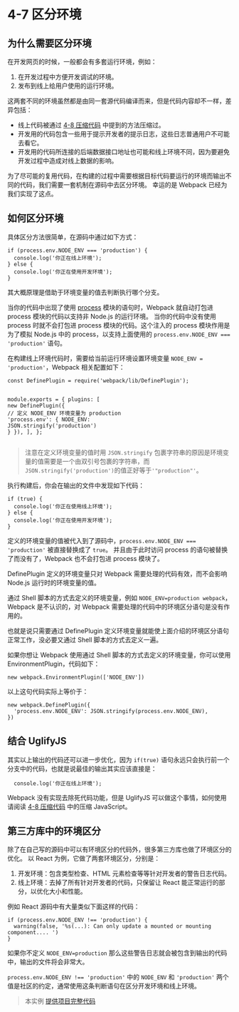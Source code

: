 <h1 id="4-7-区分环境">4-7 区分环境</h1>
<h2 id="为什么需要区分环境">为什么需要区分环境</h2>
<p>在开发网页的时候，一般都会有多套运行环境，例如：</p>
<ol>
<li>在开发过程中方便开发调试的环境。</li>
<li>发布到线上给用户使用的运行环境。</li>
</ol>
<p>这两套不同的环境虽然都是由同一套源代码编译而来，但是代码内容却不一样，差异包括：</p>
<ul>
<li>线上代码被通过 <a href="4-8压缩代码.html">4-8 压缩代码</a> 中提到的方法压缩过。</li>
<li>开发用的代码包含一些用于提示开发者的提示日志，这些日志普通用户不可能去看它。</li>
<li>开发用的代码所连接的后端数据接口地址也可能和线上环境不同，因为要避免开发过程中造成对线上数据的影响。</li>
</ul>
<p>为了尽可能的复用代码，在构建的过程中需要根据目标代码要运行的环境而输出不同的代码，我们需要一套机制在源码中去区分环境。
幸运的是 Webpack 已经为我们实现了这点。</p>
<h2 id="如何区分环境">如何区分环境</h2>
<p>具体区分方法很简单，在源码中通过如下方式：</p>
<pre><code class="lang-js"><span class="hljs-keyword">if</span> (process.env.NODE_ENV === <span class="hljs-string">&apos;production&apos;</span>) {
  <span class="hljs-built_in">console</span>.log(<span class="hljs-string">&apos;你正在线上环境&apos;</span>);
} <span class="hljs-keyword">else</span> {
  <span class="hljs-built_in">console</span>.log(<span class="hljs-string">&apos;你正在使用开发环境&apos;</span>);
}
</code></pre>
<p>其大概原理是借助于环境变量的值去判断执行哪个分支。</p>
<p>当你的代码中出现了使用 <a href="https://nodejs.org/api/process.html" target="_blank">process</a> 模块的语句时，Webpack 就自动打包进 process 模块的代码以支持非 Node.js 的运行环境。
当你的代码中没有使用 process 时就不会打包进 process 模块的代码。这个注入的 process 模块作用是为了模拟 Node.js 中的 process，以支持上面使用的 <code>process.env.NODE_ENV === &apos;production&apos;</code> 语句。</p>
<p>在构建线上环境代码时，需要给当前运行环境设置环境变量 <code>NODE_ENV = &apos;production&apos;</code>，Webpack 相关配置如下：</p>
<pre><code class="lang-js"><span class="hljs-keyword">const</span> DefinePlugin = <span class="hljs-built_in">require</span>(<span class="hljs-string">&apos;webpack/lib/DefinePlugin&apos;</span>);

<span class="hljs-built_in">module</span>.exports = {
  plugins: [
    <span class="hljs-keyword">new</span> DefinePlugin({
      <span class="hljs-comment">// 定义 NODE_ENV 环境变量为 production</span>
      <span class="hljs-string">&apos;process.env&apos;</span>: {
        NODE_ENV: <span class="hljs-built_in">JSON</span>.stringify(<span class="hljs-string">&apos;production&apos;</span>)
      }
    }),
  ],
};
</code></pre>
<blockquote>
<p>注意在定义环境变量的值时用 <code>JSON.stringify</code> 包裹字符串的原因是环境变量的值需要是一个由双引号包裹的字符串，而 <code>JSON.stringify(&apos;production&apos;)</code>的值正好等于<code>&apos;&quot;production&quot;&apos;</code>。</p>
</blockquote>
<p>执行构建后，你会在输出的文件中发现如下代码：</p>
<pre><code class="lang-js"><span class="hljs-keyword">if</span> (<span class="hljs-literal">true</span>) {
  <span class="hljs-built_in">console</span>.log(<span class="hljs-string">&apos;你正在使用线上环境&apos;</span>);
} <span class="hljs-keyword">else</span> {
  <span class="hljs-built_in">console</span>.log(<span class="hljs-string">&apos;你正在使用开发环境&apos;</span>);
}
</code></pre>
<p>定义的环境变量的值被代入到了源码中，<code>process.env.NODE_ENV === &apos;production&apos;</code> 被直接替换成了 <code>true</code>。
并且由于此时访问 process 的语句被替换了而没有了，Webpack 也不会打包进 process 模块了。</p>
<p>DefinePlugin 定义的环境变量只对 Webpack 需要处理的代码有效，而不会影响 Node.js 运行时的环境变量的值。</p>
<p>通过 Shell 脚本的方式去定义的环境变量，例如 <code>NODE_ENV=production webpack</code>，Webpack 是不认识的，对 Webpack 需要处理的代码中的环境区分语句是没有作用的。</p>
<p>也就是说只需要通过 DefinePlugin 定义环境变量就能使上面介绍的环境区分语句正常工作，没必要又通过 Shell 脚本的方式去定义一遍。</p>
<p>如果你想让 Webpack 使用通过 Shell 脚本的方式去定义的环境变量，你可以使用 EnvironmentPlugin，代码如下：</p>
<pre><code class="lang-js"><span class="hljs-keyword">new</span> webpack.EnvironmentPlugin([<span class="hljs-string">&apos;NODE_ENV&apos;</span>])
</code></pre>
<p>以上这句代码实际上等价于：</p>
<pre><code class="lang-js"><span class="hljs-keyword">new</span> webpack.DefinePlugin({
  <span class="hljs-string">&apos;process.env.NODE_ENV&apos;</span>: <span class="hljs-built_in">JSON</span>.stringify(process.env.NODE_ENV),
})
</code></pre>
<h2 id="结合-uglifyjs">结合 UglifyJS</h2>
<p>其实以上输出的代码还可以进一步优化，因为 <code>if(true)</code> 语句永远只会执行前一个分支中的代码，也就是说最佳的输出其实应该直接是：</p>
<pre><code class="lang-js">  <span class="hljs-built_in">console</span>.log(<span class="hljs-string">&apos;你正在线上环境&apos;</span>);
</code></pre>
<p>Webpack 没有实现去除死代码功能，但是 UglifyJS 可以做这个事情，如何使用请阅读 <a href="4-8压缩代码.html">4-8 压缩代码</a> 中的压缩 JavaScript。</p>
<h2 id="第三方库中的环境区分">第三方库中的环境区分</h2>
<p>除了在自己写的源码中可以有环境区分的代码外，很多第三方库也做了环境区分的优化。
以 React 为例，它做了两套环境区分，分别是：</p>
<ol>
<li>开发环境：包含类型检查、HTML 元素检查等等针对开发者的警告日志代码。</li>
<li>线上环境：去掉了所有针对开发者的代码，只保留让 React 能正常运行的部分，以优化大小和性能。</li>
</ol>
<p>例如 React 源码中有大量类似下面这样的代码：</p>
<pre><code class="lang-js"><span class="hljs-keyword">if</span> (process.env.NODE_ENV !== <span class="hljs-string">&apos;production&apos;</span>) {
  warning(<span class="hljs-literal">false</span>, <span class="hljs-string">&apos;%s(...): Can only update a mounted or mounting component.... &apos;</span>)
}
</code></pre>
<p>如果你不定义 <code>NODE_ENV=production</code> 那么这些警告日志就会被包含到输出的代码中，输出的文件将会非常大。</p>
<p><code>process.env.NODE_ENV !== &apos;production&apos;</code> 中的 <code>NODE_ENV</code> 和 <code>&apos;production&apos;</code> 两个值是社区的约定，通常使用这条判断语句在区分开发环境和线上环境。</p>
<blockquote>
<p>本实例 <a href="http://webpack.wuhaolin.cn/4-7区分环境.zip" target="_blank">提供项目完整代码</a></p>
</blockquote>

                                
                                